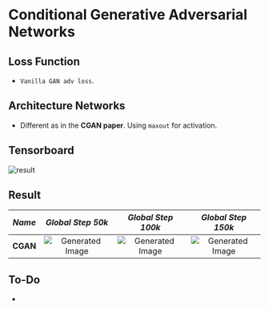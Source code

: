 # Conditional Generative Adversarial Networks

## Loss Function

* ```Vanilla GAN adv loss```.

## Architecture Networks

* Different as in the **CGAN paper**. Using ```maxout``` for activation.

## Tensorboard

![result](https://github.com/kozistr/Awesome-GANs/blob/master/CGAN/cgan_tb.png)

## Result

*Name* | *Global Step 50k* | *Global Step 100k* | *Global Step 150k*
:---: | :---: | :---: | :---:
**CGAN**      | ![Generated Image](https://github.com/kozistr/Awesome-GANs/blob/master/CGAN/gen_img/train_00050000.png) | ![Generated Image](https://github.com/kozistr/Awesome-GANs/blob/master/CGAN/gen_img/train_00100000.png) | ![Generated Image](https://github.com/kozistr/Awesome-GANs/blob/master/CGAN/gen_img/train_00147500.png)

## To-Do
*
